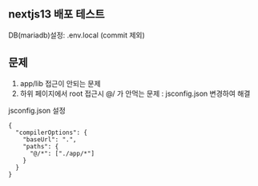 ## nextjs13 배포 테스트

DB(mariadb)설정: .env.local (commit 제외)

## 문제

1. app/lib 접근이 안되는 문제
2. 하위 페이지에서 root 접근시 @/ 가 안먹는 문제 : jsconfig.json 변경하여 해결

jsconfig.json 설정

```
{
  "compilerOptions": {
    "baseUrl": ".",
    "paths": {
      "@/*": ["./app/*"]
    }
  }
}
```
